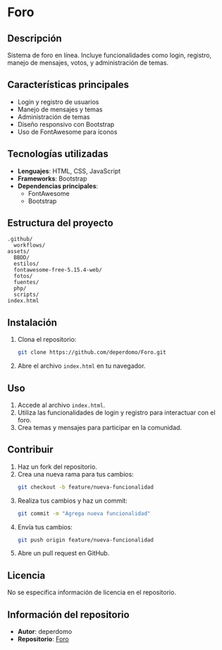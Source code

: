# Foro

## Descripción
Sistema de foro en línea. Incluye funcionalidades como login, registro, manejo de mensajes, votos, y administración de temas.

## Características principales
- Login y registro de usuarios
- Manejo de mensajes y temas
- Administración de temas
- Diseño responsivo con Bootstrap
- Uso de FontAwesome para íconos

## Tecnologías utilizadas
- **Lenguajes**: HTML, CSS, JavaScript
- **Frameworks**: Bootstrap
- **Dependencias principales**:
  - FontAwesome
  - Bootstrap

## Estructura del proyecto
```
.github/
  workflows/
assets/
  BBDD/
  estilos/
  fontawesome-free-5.15.4-web/
  fotos/
  fuentes/
  php/
  scripts/
index.html
```

## Instalación
1. Clona el repositorio:
   ```bash
   git clone https://github.com/deperdomo/Foro.git
   ```
2. Abre el archivo `index.html` en tu navegador.

## Uso
1. Accede al archivo `index.html`.
2. Utiliza las funcionalidades de login y registro para interactuar con el foro.
3. Crea temas y mensajes para participar en la comunidad.

## Contribuir
1. Haz un fork del repositorio.
2. Crea una nueva rama para tus cambios:
   ```bash
   git checkout -b feature/nueva-funcionalidad
   ```
3. Realiza tus cambios y haz un commit:
   ```bash
   git commit -m "Agrega nueva funcionalidad"
   ```
4. Envía tus cambios:
   ```bash
   git push origin feature/nueva-funcionalidad
   ```
5. Abre un pull request en GitHub.

## Licencia
No se especifica información de licencia en el repositorio.

## Información del repositorio
- **Autor**: deperdomo
- **Repositorio**: [Foro](https://github.com/deperdomo/Foro)
